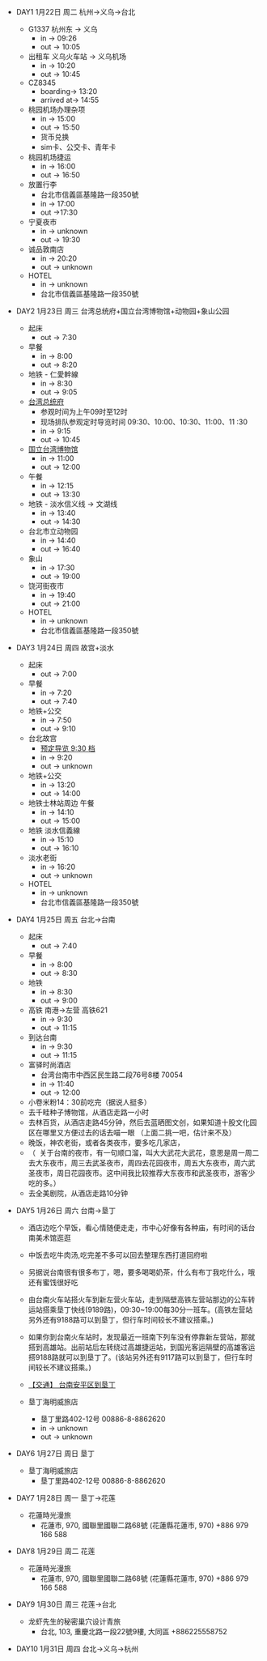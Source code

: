 * DAY1 1月22日 周二 杭州->义乌->台北
    * G1337 杭州东 -> 义乌
        * in -> 09:26
        * out -> 10:05
    * 出租车 义乌火车站 -> 义乌机场
        * in -> 10:20
        * out -> 10:45 
    * CZ8345
        * boarding-> 13:20
        * arrived at-> 14:55
    * 桃园机场办理杂项
        * in -> 15:00
        * out -> 15:50
        * 货币兑换
        * sim卡、公交卡、青年卡
    * 桃园机场捷运
        * in -> 16:00
        * out -> 16:50
    * 放置行李
        * 台北市信義區基隆路一段350號
        * in -> 17:00
        * out ->17:30
    * 宁夏夜市
        * in -> unknown
        * out -> 19:30
    * 诚品敦南店
        * in -> 20:20
        * out -> unknown
    * HOTEL
        * in -> unknown
        * 台北市信義區基隆路一段350號
    
* DAY2 1月23日 周三 台湾总统府+国立台湾博物馆+动物园+象山公园
    * 起床
        * out -> 7:30
    * 早餐
        * in -> 8:00
        * out -> 8:20
    * 地铁 - 仁愛幹線
        * in -> 8:30
        * out -> 9:05
    * [台湾总统府](https://www.president.gov.tw/Page/124)
        * 参观时间为上午09时至12时
        * 现场排队参观定时导览时间 09:30、10:00、10:30、11:00、11 :30
        * in -> 9:15
        * out -> 10:45
    * [国立台湾博物馆](https://www.ntm.gov.tw/)
        * in -> 11:00
        * out -> 12:00
    * 午餐
        * in -> 12:15
        * out -> 13:30
    * 地铁 - 淡水信义线 -> 文湖线
        * in -> 13:40
        * out -> 14:30
    * 台北市立动物园
        * in -> 14:40
        * out -> 16:40
    * 象山
        * in -> 17:30
        * out -> 19:00
    * 饶河街夜市
        * in -> 19:40
        * out -> 21:00
    * HOTEL
        * in -> unknown
        * 台北市信義區基隆路一段350號
    

    
* DAY3 1月24日 周四  故宫+淡水
    * 起床
        * out -> 7:00
    * 早餐
        * in -> 7:20
        * out -> 7:40
    * 地铁+公交
        * in -> 7:50
        * out -> 9:10
    * 台北故宫
        * [预定导览 9:30 档](https://signup.npm.edu.tw/Advice.aspx?ActivityId=6&LangId=1)
        * in -> 9:20
        * out -> unknown
    * 地铁+公交
        * in -> 13:20
        * out -> 14:00
    * 地铁士林站周边 午餐
        * in -> 14:10
        * out -> 15:00
    * 地铁 淡水信義線
        * in -> 15:10
        * out -> 16:10
    * 淡水老街
        * in -> 16:20
        * out -> unknown
    * HOTEL
        * in -> unknown
        * 台北市信義區基隆路一段350號

* DAY4 1月25日 周五   台北->台南
    * 起床
        * out -> 7:40
    * 早餐
        * in -> 8:00
        * out -> 8:30
    * 地铁
        * in -> 8:30
        * out -> 9:00
    * 高铁 南港->左营 高铁621
        * in -> 9:30
        * out -> 11:15
    * 到达台南
        * in -> 9:30
        * out -> 11:15
    * 富驿时尚酒店 
        * 台湾台南市中西区民生路二段76号8楼 70054
        * in -> 11:40
        * out -> 12:00
    * 小卷米粉14：30前吃完（据说人挺多）
    * 去千畦种子博物馆，从酒店走路一小时
    * 去林百货，从酒店走路45分钟，然后去蓝晒图文创，如果知道十股文化园区在哪里又方便过去的话去喵一眼
        （上面二挑一吧，估计来不及）
    * 晚饭，神农老街，或者各类夜市，要多吃几家店，  
    * （  关于台南的夜市，有一句顺口溜，叫大大武花大武花，意思是周一周二去大东夜市，周三去武圣夜市，周四去花园夜市，周五大东夜市，周六武圣夜市，周日花园夜市。这中间我比较推荐大东夜市和武圣夜市，游客少吃的多。）
    * 去全美剧院，从酒店走路10分钟



* DAY5 1月26日 周六   台南->垦丁
    * 酒店边吃个早饭，看心情随便走走，市中心好像有各种庙，有时间的话台南美术馆逛逛
    * 中饭去吃牛肉汤,吃完差不多可以回去整理东西打道回府啦
    * 另据说台南很有很多布丁，嗯，要多喝喝奶茶，什么有布丁我吃什么，哦还有蜜饯很好吃

    * 由台南火车站搭火车到新左营火车站，走到隔壁高铁左营站那边的公车转运站搭乘垦丁快线(9189路)，09:30~19:00每30分一班车。(高铁左营站另外还有9188路可以到垦丁，但行车时间较长不建议搭乘。)
    * 如果你到台南火车站时，发现最近一班南下列车没有停靠新左营站，那就搭到高雄站。出前站后左转绕过高雄捷运站，到国光客运隔壁的高雄客运搭9188路就可以到垦丁了。(该站另外还有9117路可以到垦丁，但行车时间较长不建议搭乘。)
    * [【交通】 台南安平区到垦丁](https://www.backpackers.com.tw/forum/showthread.php?t=1694460)

    * 垦丁海明威旅店
        * 垦丁里路402-12号 00886-8-8862620
        * in -> unknown
        * out -> unknown

* DAY6 1月27日 周日 垦丁
    * 垦丁海明威旅店
        * 垦丁里路402-12号 00886-8-8862620

* DAY7 1月28日 周一 垦丁->花莲
    * 花蓮時光漫旅
        * 花蓮市, 970, 國聯里國聯二路68號 (花蓮縣花蓮市, 970) +886 979 166 588

* DAY8 1月29日 周二 花莲
    * 花蓮時光漫旅
        * 花蓮市, 970, 國聯里國聯二路68號 (花蓮縣花蓮市, 970) +886 979 166 588

* DAY9 1月30日 周三 花莲->台北
    * 龙虾先生的秘密巢穴设计青旅
        * 台北, 103, 重慶北路一段22號9樓, 大同區 +886225558752

* DAY10 1月31日 周四 台北->义乌->杭州